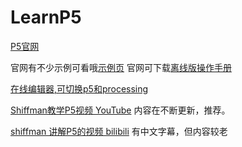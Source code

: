 # LearnP5

[P5官网](http://www.p5js.org/)

官网有不少示例可看哦[示例页](https://p5js.org/examples/)
官网可下载[离线版操作手册](https://p5js.org/offline-reference/p5-reference.zip)


[在线编辑器,可切换p5和processing](https://www.openprocessing.org/)

[Shiffman教学P5视频 YouTube](https://www.youtube.com/watch?v=HZ4D3wDRaec&list=PLRqwX-V7Uu6Zy51Q-x9tMWIv9cueOFTFA&index=2)
内容在不断更新，推荐。

[shiffman 讲解P5的视频 bilibili](https://www.bilibili.com/video/av12747933/)
有中文字幕，但内容较老

